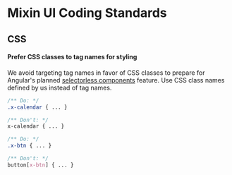 # Mixin UI Coding Standards

## CSS

#### Prefer CSS classes to tag names for styling
We avoid targeting tag names in favor of CSS classes to prepare for Angular's planned [selectorless components](https://angular.dev/roadmap#developer-velocity) feature. Use CSS class names defined by us instead of tag names.

```scss
/** Do: */
.x-calendar { ... }

/** Don't: */
x-calendar { ... }

/** Do: */
.x-btn { ... }

/** Don't: */
button[x-btn] { ... }
```
